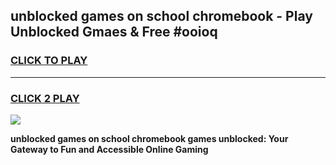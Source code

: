 
## unblocked games on school chromebook - Play Unblocked Gmaes & Free #ooioq
<h3>
<a href="https://premium.freeplayer.one?title=unblocked_games_on_school_chromebook&ref=01M">CLICK TO PLAY</a></h3>
<hr>

<h3>
<a href="https://premium.freeplayer.one?title=unblocked_games_on_school_chromebook&ref=01M">CLICK 2 PLAY</a>
  
</h3>

<a href="https://premium.freeplayer.one?title=unblocked_games_on_school_chromebook&ref=01M"><img src="https://clearcache.store/games.png"></a>


**unblocked games on school chromebook games unblocked: Your Gateway to Fun and Accessible Online Gaming**
